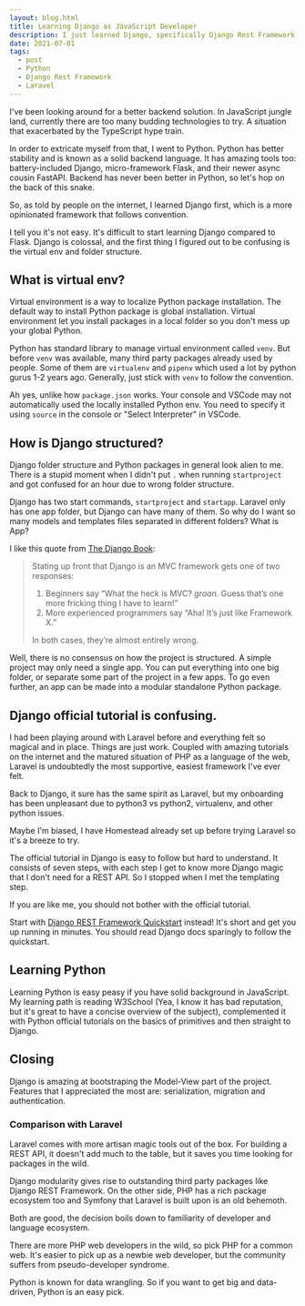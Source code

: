 ```yaml
---
layout: blog.html
title: Learning Django as JavaScript Developer
description: I just learned Django, specifically Django Rest Framework. I also made comparison with Laravel. Here are my 2 cents.
date: 2021-07-01
tags:
  - post
  - Python
  - Django Rest Framework
  - Laravel
---
```


I've been looking around for a better backend solution. In JavaScript jungle land, currently there are too many budding technologies to try. A situation that exacerbated by the TypeScript hype train.

In order to extricate myself from that, I went to Python. Python has better stability and is known as a solid backend language. It has amazing tools too: battery-included Django, micro-framework Flask, and their newer async cousin FastAPI. Backend has never been better in Python, so let's hop on the back of this snake.

So, as told by people on the internet, I learned Django first, which is a more opinionated framework that follows convention.

I tell you it's not easy. It's difficult to start learning Django compared to Flask. Django is colossal, and the first thing I figured out to be confusing is the virtual env and folder structure.

## What is virtual env?

Virtual environment is a way to localize Python package installation. The default way to install Python package is global installation. Virtual environment let you install packages in a local folder so you don't mess up your global Python.

Python has standard library to manage virtual environment called `venv`. But before `venv` was available, many third party packages already used by people. Some of them are `virtualenv` and `pipenv` which used a lot by python gurus 1-2 years ago. Generally, just stick with `venv` to follow the convention.

Ah yes, unlike how `package.json` works. Your console and VSCode may not automatically used the locally installed Python env. You need to specify it using `source` in the console or "Select Interpreter" in VSCode.

## How is Django structured?

Django folder structure and Python packages in general look alien to me. There is a stupid moment when I didn't put `.` when running `startproject` and got confused for an hour due to wrong folder structure.

Django has two start commands, `startproject` and `startapp`. Laravel only has one app folder, but Django can have many of them. So why do I want so many models and templates files separated in different folders? What is App?

I like this quote from [The Django Book](https://djangobook.com/mdj2-django-structure/):

> Stating up front that Django is an MVC framework gets one of two responses:
>
> 1. Beginners say “What the heck is MVC? _groan_. Guess that’s one more fricking thing I have to learn!”
> 2. More experienced programmers say “Aha! It’s just like Framework X.”
>
> In both cases, they’re almost entirely wrong.

Well, there is no consensus on how the project is structured. A simple project may only need a single app. You can put everything into one big folder, or separate some part of the project in a few apps. To go even further, an app can be made into a modular standalone Python package.

## Django official tutorial is confusing.

I had been playing around with Laravel before and everything felt so magical and in place. Things are just work. Coupled with amazing tutorials on the internet and the matured situation of PHP as a language of the web, Laravel is undoubtedly the most supportive, easiest framework I've ever felt.

Back to Django, it sure has the same spirit as Laravel, but my onboarding has been unpleasant due to python3 vs python2, virtualenv, and other python issues.

Maybe I'm biased, I have Homestead already set up before trying Laravel so it's a breeze to try.

The official tutorial in Django is easy to follow but hard to understand. It consists of seven steps, with each step I get to know more Django magic that I don't need for a REST API. So I stopped when I met the templating step.

If you are like me, you should not bother with the official tutorial.

Start with [Django REST Framework Quickstart](https://www.django-rest-framework.org/tutorial/quickstart/) instead! It's short and get you up running in minutes. You should read Django docs sparingly to follow the quickstart.

## Learning Python

Learning Python is easy peasy if you have solid background in JavaScript. My learning path is reading W3School (Yea, I know it has bad reputation, but it's great to have a concise overview of the subject), complemented it with Python official tutorials on the basics of primitives and then straight to Django.

## Closing

Django is amazing at bootstraping the Model-View part of the project. Features that I appreciated the most are: serialization, migration and authentication.

### Comparison with Laravel

Laravel comes with more artisan magic tools out of the box. For building a REST API, it doesn't add much to the table, but it saves you time looking for packages in the wild.

Django modularity gives rise to outstanding third party packages like Django REST Framework. On the other side, PHP has a rich package ecosystem too and Symfony that Laravel is built upon is an old behemoth.

Both are good, the decision boils down to familiarity of developer and language ecosystem. 

There are more PHP web developers in the wild, so pick PHP for a common web. It's easier to pick up as a newbie web developer, but the community suffers from pseudo-developer syndrome.

Python is known for data wrangling. So if you want to get big and data-driven, Python is an easy pick.
